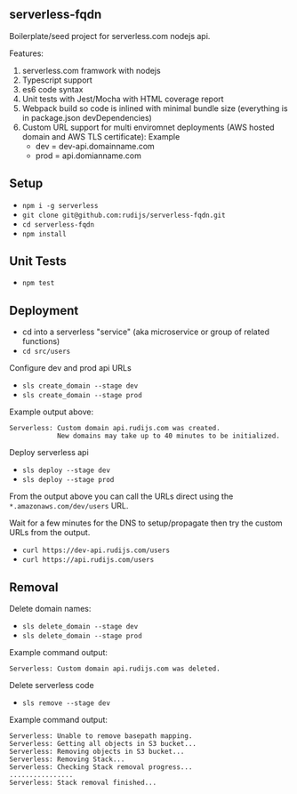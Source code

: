## serverless-fqdn

Boilerplate/seed project for serverless.com nodejs api.

Features:

1. serverless.com framwork with nodejs
2. Typescript support
3. es6 code syntax
4. Unit tests with Jest/Mocha with HTML coverage report
5. Webpack build so code is inlined with minimal bundle size (everything is in package.json devDependencies)
6. Custom URL support for multi enviromnet deployments (AWS hosted domain and AWS TLS certificate): Example
   - dev = dev-api.domainname.com
   - prod = api.domianname.com

## Setup

- `npm i -g serverless`
- `git clone git@github.com:rudijs/serverless-fqdn.git`
- `cd serverless-fqdn`
- `npm install`

## Unit Tests

- `npm test`

## Deployment

- cd into a serverless "service" (aka microservice or group of related functions)
- `cd src/users`

Configure dev and prod api URLs

- `sls create_domain --stage dev`
- `sls create_domain --stage prod`

Example output above:

```
Serverless: Custom domain api.rudijs.com was created.
            New domains may take up to 40 minutes to be initialized.
```

Deploy serverless api

- `sls deploy --stage dev`
- `sls deploy --stage prod`

From the output above you can call the URLs direct using the `*.amazonaws.com/dev/users` URL.

Wait for a few minutes for the DNS to setup/propagate then try the custom URLs from the output.

- `curl https://dev-api.rudijs.com/users`
- `curl https://api.rudijs.com/users`

## Removal

Delete domain names:

- `sls delete_domain --stage dev`
- `sls delete_domain --stage prod`

Example command output:

`Serverless: Custom domain api.rudijs.com was deleted.`

Delete serverless code

- `sls remove --stage dev`

Example command output:

```
Serverless: Unable to remove basepath mapping.
Serverless: Getting all objects in S3 bucket...
Serverless: Removing objects in S3 bucket...
Serverless: Removing Stack...
Serverless: Checking Stack removal progress...
................
Serverless: Stack removal finished...
```
